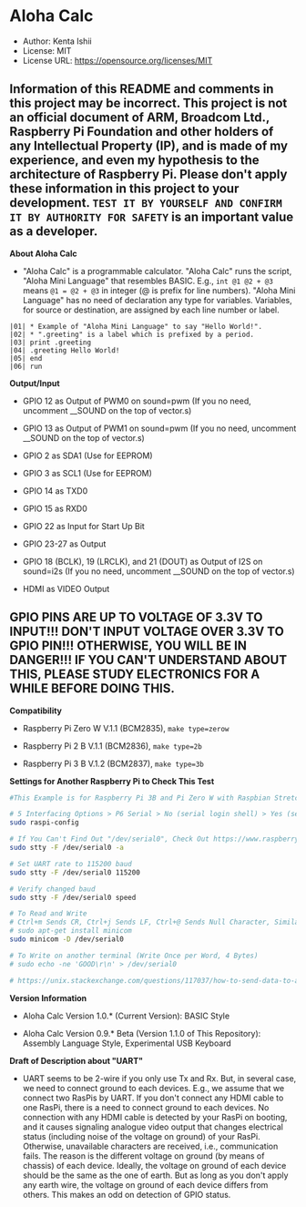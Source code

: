 # Aloha Calc

* Author: Kenta Ishii
* License: MIT
* License URL: https://opensource.org/licenses/MIT

## Information of this README and comments in this project may be incorrect. This project is not an official document of ARM, Broadcom Ltd., Raspberry Pi Foundation and other holders of any Intellectual Property (IP), and is made of my experience, and even my hypothesis to the architecture of Raspberry Pi. Please don't apply these information in this project to your development. `TEST IT BY YOURSELF AND CONFIRM IT BY AUTHORITY FOR SAFETY` is an important value as a developer.

**About Aloha Calc**

* "Aloha Calc" is a programmable calculator. "Aloha Calc" runs the script, "Aloha Mini Language" that resembles BASIC. E.g., `int @1 @2 + @3` means `@1 = @2 + @3` in integer (@ is prefix for line numbers). "Aloha Mini Language" has no need of declaration any type for variables. Variables, for source or destination, are assigned by each line number or label.

```
|01| * Example of "Aloha Mini Language" to say "Hello World!".
|02| * ".greeting" is a label which is prefixed by a period.
|03| print .greeting
|04| .greeting Hello World!
|05| end
|06| run
```

**Output/Input**

* GPIO 12 as Output of PWM0 on sound=pwm (If you no need, uncomment __SOUND on the top of vector.s)

* GPIO 13 as Output of PWM1 on sound=pwm (If you no need, uncomment __SOUND on the top of vector.s)

* GPIO 2 as SDA1 (Use for EEPROM)

* GPIO 3 as SCL1 (Use for EEPROM)

* GPIO 14 as TXD0

* GPIO 15 as RXD0

* GPIO 22 as Input for Start Up Bit

* GPIO 23-27 as Output

* GPIO 18 (BCLK), 19 (LRCLK), and 21 (DOUT) as Output of I2S on sound=i2s (If you no need, uncomment __SOUND on the top of vector.s)

* HDMI as VIDEO Output

## GPIO PINS ARE UP TO VOLTAGE OF 3.3V TO INPUT!!! DON'T INPUT VOLTAGE OVER 3.3V TO GPIO PIN!!! OTHERWISE, YOU WILL BE IN DANGER!!! IF YOU CAN'T UNDERSTAND ABOUT THIS, PLEASE STUDY ELECTRONICS FOR A WHILE BEFORE DOING THIS.

**Compatibility**

* Raspberry Pi Zero W V.1.1 (BCM2835), `make type=zerow`

* Raspberry Pi 2 B V.1.1 (BCM2836), `make type=2b`

* Raspberry Pi 3 B V.1.2 (BCM2837), `make type=3b`

**Settings for Another Raspberry Pi to Check This Test**

```bash
#This Example is for Raspberry Pi 3B and Pi Zero W with Raspbian Stretch 

# 5 Interfacing Options > P6 Serial > No (serial login shell) > Yes (serial interface) > OK > Finish (Reboot)
sudo raspi-config

# If You Can't Find Out "/dev/serial0", Check Out https://www.raspberrypi.org/documentation/configuration/uart.md
sudo stty -F /dev/serial0 -a

# Set UART rate to 115200 baud
sudo stty -F /dev/serial0 115200

# Verify changed baud
sudo stty -F /dev/serial0 speed

# To Read and Write
# Ctrl+m Sends CR, Ctrl+j Sends LF, Ctrl+@ Sends Null Character, Similar to Macros of TeraTerm
# sudo apt-get install minicom
sudo minicom -D /dev/serial0

# To Write on another terminal (Write Once per Word, 4 Bytes)
# sudo echo -ne 'GOOD\r\n' > /dev/serial0

# https://unix.stackexchange.com/questions/117037/how-to-send-data-to-a-serial-port-and-see-any-answer
```

**Version Information**

* Aloha Calc Version 1.0.* (Current Version): BASIC Style

* Aloha Calc Version 0.9.* Beta (Version 1.1.0 of This Repository): Assembly Language Style, Experimental USB Keyboard

**Draft of Description about "UART"**

* UART seems to be 2-wire if you only use Tx and Rx. But, in several case, we need to connect ground to each devices. E.g., we assume that we connect two RasPis by UART. If you don't connect any HDMI cable to one RasPi, there is a need to connect ground to each devices. No connection with any HDMI cable is detected by your RasPi on booting, and it causes signaling analogue video output that changes electrical status (including noise of the voltage on ground) of your RasPi. Otherwise, unavailable characters are received, i.e., communication fails. The reason is the different voltage on ground (by means of chassis) of each device. Ideally, the voltage on ground of each device should be the same as the one of earth. But as long as you don't apply any earth wire, the voltage on ground of each device differs from others. This makes an odd on detection of GPIO status.
